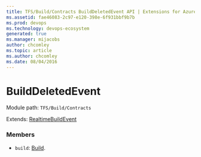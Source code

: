```yaml
---
title: TFS/Build/Contracts BuildDeletedEvent API | Extensions for Azure DevOps Services
ms.assetid: fae46083-2c97-e120-398e-6f931bbf9b7b
ms.prod: devops
ms.technology: devops-ecosystem
generated: true
ms.manager: mijacobs
author: chcomley
ms.topic: article
ms.author: chcomley
ms.date: 08/04/2016
---
```


# BuildDeletedEvent

Module path: `TFS/Build/Contracts`

Extends: [RealtimeBuildEvent](./RealtimeBuildEvent.md)

### Members

* `build`: [Build](./Build.md). 


